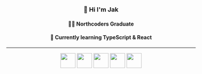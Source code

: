 <div align="center">
  
### 👋 Hi I'm Jak

#### 🧑‍💻 Northcoders Graduate
#### 🌱 Currently learning **TypeScript & React**
<hr>
  <img src="https://cdn.jsdelivr.net/gh/devicons/devicon@latest/icons/html5/html5-original.svg" width="40px"/>
  <img src="https://cdn.jsdelivr.net/gh/devicons/devicon@latest/icons/css3/css3-original.svg" width="40px"/>
  <img src="https://cdn.jsdelivr.net/gh/devicons/devicon@latest/icons/javascript/javascript-original.svg" width="40px"/>
  <img src="https://cdn.jsdelivr.net/gh/devicons/devicon@latest/icons/typescript/typescript-original.svg" width="40px"/>
  <img src="https://cdn.jsdelivr.net/gh/devicons/devicon@latest/icons/react/react-original.svg" width="40px"/>
</div>
